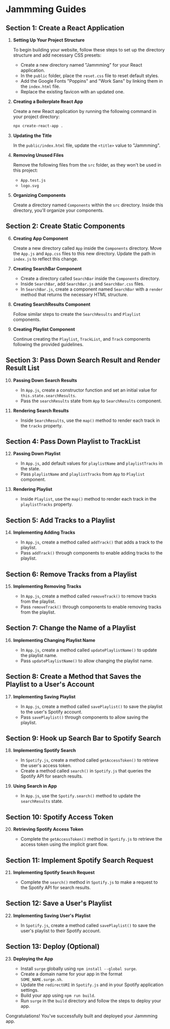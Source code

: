 # Jammming Guides #

## Section 1: Create a React Application ##

1. **Setting Up Your Project Structure**

   To begin building your website, follow these steps to set up the directory structure and add necessary CSS presets:

   - Create a new directory named "Jammming" for your React application.
   - In the `public` folder, place the `reset.css` file to reset default styles.
   - Add the Google Fonts "Poppins" and "Work Sans" by linking them in the `index.html` file.
   - Replace the existing favicon with an updated one.

2. **Creating a Boilerplate React App**

   Create a new React application by running the following command in your project directory:

   ```bash
   npx create-react-app .
   ```

3. **Updating the Title**

   In the `public/index.html` file, update the `<title>` value to "Jammming".

4. **Removing Unused Files**

   Remove the following files from the `src` folder, as they won't be used in this project:

   - `App.test.js`
   - `logo.svg`

5. **Organizing Components**

   Create a directory named `Components` within the `src` directory. Inside this directory, you'll organize your components.

## Section 2: Create Static Components ##

6. **Creating App Component**

   Create a new directory called `App` inside the `Components` directory. Move the `App.js` and `App.css` files to this new directory. Update the path in `index.js` to reflect this change.

7. **Creating SearchBar Component**

   - Create a directory called `SearchBar` inside the `Components` directory.
   - Inside `SearchBar`, add `SearchBar.js` and `SearchBar.css` files.
   - In `SearchBar.js`, create a component named `SearchBar` with a `render` method that returns the necessary HTML structure.

8. **Creating SearchResults Component**

   Follow similar steps to create the `SearchResults` and `Playlist` components.

9. **Creating Playlist Component**

   Continue creating the `Playlist`, `TrackList`, and `Track` components following the provided guidelines.

## Section 3: Pass Down Search Result and Render Result List ##

10. **Passing Down Search Results**

    - In `App.js`, create a constructor function and set an initial value for `this.state.searchResults`.
    - Pass the `searchResults` state from `App` to `SearchResults` component.

11. **Rendering Search Results**

    - Inside `SearchResults`, use the `map()` method to render each track in the `tracks` property.

## Section 4: Pass Down Playlist to TrackList ##

12. **Passing Down Playlist**

    - In `App.js`, add default values for `playlistName` and `playlistTracks` in the state.
    - Pass `playlistName` and `playlistTracks` from `App` to `Playlist` component.

13. **Rendering Playlist**

    - Inside `Playlist`, use the `map()` method to render each track in the `playlistTracks` property.

## Section 5: Add Tracks to a Playlist ##

14. **Implementing Adding Tracks**

    - In `App.js`, create a method called `addTrack()` that adds a track to the playlist.
    - Pass `addTrack()` through components to enable adding tracks to the playlist.

## Section 6: Remove Tracks from a Playlist ##

15. **Implementing Removing Tracks**

    - In `App.js`, create a method called `removeTrack()` to remove tracks from the playlist.
    - Pass `removeTrack()` through components to enable removing tracks from the playlist.

## Section 7: Change the Name of a Playlist ##

16. **Implementing Changing Playlist Name**

    - In `App.js`, create a method called `updatePlaylistName()` to update the playlist name.
    - Pass `updatePlaylistName()` to allow changing the playlist name.

## Section 8: Create a Method that Saves the Playlist to a User's Account ##

17. **Implementing Saving Playlist**

    - In `App.js`, create a method called `savePlaylist()` to save the playlist to the user's Spotify account.
    - Pass `savePlaylist()` through components to allow saving the playlist.

## Section 9: Hook up Search Bar to Spotify Search ##

18. **Implementing Spotify Search**

    - In `Spotify.js`, create a method called `getAccessToken()` to retrieve the user's access token.
    - Create a method called `search()` in `Spotify.js` that queries the Spotify API for search results.

19. **Using Search in App**

    - In `App.js`, use the `Spotify.search()` method to update the `searchResults` state.

## Section 10: Spotify Access Token ##

20. **Retrieving Spotify Access Token**

    - Complete the `getAccessToken()` method in `Spotify.js` to retrieve the access token using the implicit grant flow.

## Section 11: Implement Spotify Search Request ##

21. **Implementing Spotify Search Request**

    - Complete the `search()` method in `Spotify.js` to make a request to the Spotify API for search results.

## Section 12: Save a User's Playlist ##

22. **Implementing Saving User's Playlist**

    - In `Spotify.js`, create a method called `savePlaylist()` to save the user's playlist to their Spotify account.

## Section 13: Deploy (Optional) ##

23. **Deploying the App**

    - Install `surge` globally using `npm install --global surge`.
    - Create a domain name for your app in the format `SOME_NAME.surge.sh`.
    - Update the `redirectURI` in `Spotify.js` and in your Spotify application settings.
    - Build your app using `npm run build`.
    - Run `surge` in the `build` directory and follow the steps to deploy your app.

Congratulations! You've successfully built and deployed your Jammming app.
